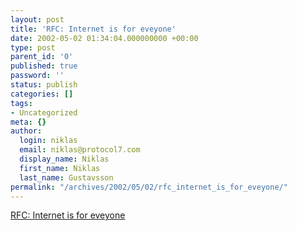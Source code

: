 ```yaml
---
layout: post
title: 'RFC: Internet is for eveyone'
date: 2002-05-02 01:34:04.000000000 +00:00
type: post
parent_id: '0'
published: true
password: ''
status: publish
categories: []
tags:
- Uncategorized
meta: {}
author:
  login: niklas
  email: niklas@protocol7.com
  display_name: Niklas
  first_name: Niklas
  last_name: Gustavsson
permalink: "/archives/2002/05/02/rfc_internet_is_for_eveyone/"
---
```

[RFC: Internet is for eveyone](http://rfc3271.x42.com/t/)


